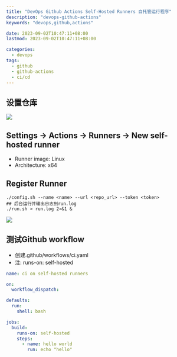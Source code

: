 ```yaml
---
title: "DevOps Github Actions Self-Hosted Runners 自托管运行程序"
description: "devops-github-actions"
keywords: "devops,github,actions"

date: 2023-09-02T10:47:11+08:00
lastmod: 2023-09-02T10:47:11+08:00

categories:
  - devops
tags:
  - github
  - github-actions
  - ci/cd
---
```


## 设置仓库
![](runners-add.png)
## Settings -> Actions -> Runners -> New self-hosted runner
  * Runner image: Linux
  * Architecture: x64
## Register Runner
```
./config.sh --name <name> --url <repo_url> --token <token>
## 后台运行并输出日志到run.log
./run.sh > run.log 2>&1 &
```
![](runners-config.png)
## 测试Github workflow
  * 创建.github/workflows/ci.yaml
  * 注: runs-on: self-hosted
```yaml
name: ci on self-hosted runners

on:
  workflow_dispatch:

defaults:
  run:
    shell: bash

jobs:
  build:
    runs-on: self-hosted
    steps:
      - name: hello world
        run: echo "hello"
```